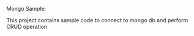 Mongo Sample:

This project contains sample code to connect to mongo db and perform 
CRUD operation.